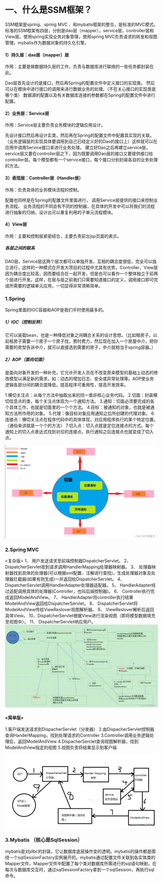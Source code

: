 # 一、什么是SSM框架？

SSM框架是spring、spring MVC 、和mybatis框架的整合，是标准的MVC模式。标准的SSM框架有四层，分别是dao层（mapper），service层，controller层和View层。使用spring实现业务对象管理，使用spring MVC负责请求的转发和视图管理，mybatis作为数据对象的持久化引擎。

#### 1）持久层：dao层（mapper）层

作用：主要是做数据持久层的工作，负责与数据库进行联络的一些任务都封装在此。

Dao层首先设计的是接口，然后再Spring的配置文件中定义接口的实现类。
然后可以在模块中进行接口的调用来进行数据业务的处理。（不在关心接口的实现类是哪个类）
数据源的配置以及有关数据库连接的参数都在Spring的配置文件中进行配置。

#### 2）业务层：Service层

作用：Service层主要负责业务模块的逻辑应用设计。

先设计接口然后再设计实类，然后再在Spring的配置文件中配置其实现的关联。（业务逻辑层的实现具体要调用到自己已经定义好的Dao的接口上）这样就可以在应用中调用Service接口来进行业务处理。
建立好Dao之后再建立service层，service层又要在controller层之下，因为既要调用Dao层的接口又要提供接口给controller层。每个模型都有一个service接口，每个接口分别封装各自的业务处理的方法。

#### 3）表现层：Controller层（Handler层）

作用：负责具体的业务模块流程的控制。

配置也同样是在Spring的配置文件里面进行，
调用Service层提供的接口来控制业务流程。
业务流程的不同会有不同的控制器，在具体的开发中可以将我们的流程进行抽象的归纳，设计出可以重复利用的子单元流程模块。

#### 4）View层

作用：主要和控制层紧密结合，主要负责前台jsp页面的表示。


##### 各层之间的联系

DAO层，Service层这两个层次都可以单独开发，互相的耦合度很低，完全可以独立进行，这样的一种模式在开发大项目的过程中尤其有优势，Controller，View层因为耦合度比较高，因而要结合在一起开发，但是也可以看作一个整体独立于前两个层进行开发。这样，在层与层之前我们只需要知道接口的定义，调用接口即可完成所需要的逻辑单元应用，一切显得非常清晰简单。

### 1.Spring

Spring里面的IOC容器和AOP是我们平时使用最多的。

##### 1）IOC（控制反转）

它可以装载bean，也是一种降低对象之间耦合关系的设计思想。（比如租房子。以前租房子需要一个房子一个房子找，费时费力，然后现在加入一个房屋中介，把你需要的房型告诉中介，就可以直接选到需要的房子，中介就相当于spring容器。）

##### 2）AOP（面向切面）

是面向对象开发的一种补充，它允许开发人员在不改变原来模型的基础上动态的修改模型以满足新的需求，如：动态的增加日志、安全或异常处理等。AOP使业务逻辑各部分间的耦合度降低，提高程序可重用性，提高开发效率。

1.横切关注点：从每个方法中抽取出来的同一类非核心业务代码。
2.切面：封装横切信息点的类，每个关注点体现为一个通知方法。
3.通知：切面必须要完成的各个具体工作，也就是切面里的一个个方法。
4.目标：被通知的对象，也就是被通知方法所作用的对象。
5.代理：像目标对象应用通知之后所创建的代理对象。
6.连接点：横切关注点在程序代码中的具体体现，对应用程序执行的某个特定位置。（通俗来讲就是一个个的方法）
7.切入点：切入点就是定位连接点的方式。每个通知上的切入点表达式找到对应的连接点，执行通知之后连接点也就变成了切入点。

![](https://github.com/cjf0803/SSM-learn/raw/main/images/01.png)

### 2.Spring MVC

<复杂版>
1、 用户发送请求至前端控制器DispatcherServlet。
2、 DispatcherServlet收到请求调用HandlerMapping处理器映射器。
3、 处理器映射器找到具体的处理器(可以根据xml配置、注解进行查找)，生成处理器对象及处理器拦截器(如果有则生成)一并返回给DispatcherServlet。
4、 DispatcherServlet调用HandlerAdapter处理器适配器。
5、 HandlerAdapter经过适配调用具体的处理器(Controller，也叫后端控制器)。
6、 Controller执行完成返回ModelAndView。
7、 HandlerAdapter将controller执行结果ModelAndView返回给DispatcherServlet。
8、 DispatcherServlet将ModelAndView传给ViewReslover视图解析器。
9、 ViewReslover解析后返回具体View。
10、DispatcherServlet根据View进行渲染视图（即将模型数据填充至视图中）。
11、 DispatcherServlet响应用户。
![](https://github.com/cjf0803/SSM-learn/raw/main/images/02.png)

#### <简单版>

1.客户端发送请求到DispacherServlet（分发器）
2.由DispacherServlet控制器查询HanderMapping，找到处理请求的Controller
3.Controller调用业务逻辑处理后，返回ModelAndView
4.DispacherSerclet查询视图解析器，找到ModelAndView指定的视图
5.视图负责将结果显示到客户端

![](https://github.com/cjf0803/SSM-learn/raw/main/images/03.png)

### 3.Mybatis （核心是SqlSession）

mybatis是对jdbc的封装，它让数据库底层操作变的透明。mybatis的操作都是围绕一个sqlSessionFactory实例展开的。mybatis通过配置文件关联到各实体类的Mapper文件，Mapper文件中配置了每个类对数据库所需进行的sql语句映射。在每次与数据库交互时，通过sqlSessionFactory拿到一个sqlSession，再执行sql命令。

